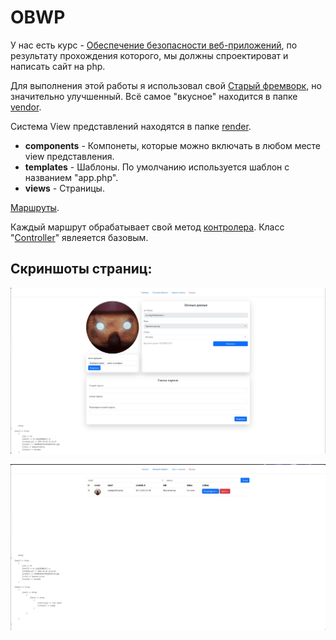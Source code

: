 # OBWP

<p>
    У нас есть курс - <a href="https://portal.edu.asu.ru/course/view.php?id=9806">Обеспечение безопасности веб-приложений</a>, по результату прохождения которого, мы должны спроектироват и написать сайт на php.
</p>

<p>
    Для выполнения этой работы я использовал свой <a href="https://github.com/Bat0nbl4/Scripts/tree/main/PHP/NoFrameWork/library">Старый фремворк</a>, но значительно улучшенный. Всё самое "вкусное" находится в папке <a href="https://github.com/Bat0nbl4/Scripts/tree/main/PHP/NoFrameWork/OBWP/public/vendor">vendor</a>.
</p>

<p>
    Система View представлений находятся в папке <a href="https://github.com/Bat0nbl4/Scripts/tree/main/PHP/NoFrameWork/OBWP/public/resources/render">render</a>.
    <ul>
        <li><b>components</b> - Компонеты, которые можно включать в любом месте view представления.</li>
        <li><b>templates</b> - Шаблоны. По умолчанию используется шаблон с названием "app.php".</li>
        <li><b>views</b> - Страницы.</li>
    </ul>
</p>

<p>
    <a href="https://github.com/Bat0nbl4/Scripts/blob/main/PHP/NoFrameWork/OBWP/public/routes/routes.php">Маршруты</a>.
</p>

<p>
    Каждый маршрут обрабатывает свой метод <a href="https://github.com/Bat0nbl4/Scripts/tree/main/PHP/NoFrameWork/OBWP/public/controllers">контролера</a>. Класс "<a href="https://github.com/Bat0nbl4/Scripts/blob/main/PHP/NoFrameWork/OBWP/public/controllers/Controller.php">Controller</a>" явлеяется базовым.
</p>

## Скриншоты страниц:

![Личный кабинет](images/Screenshot_1.jpg)

![Админ панель](images/Screenshot_2.jpg)